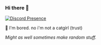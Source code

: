 ### Hi there 👋

<!--
**AnhNguyenlost13/AnhNguyenlost13** is a ✨ _special_ ✨ repository because its `README.md` (this file) appears on your GitHub profile.

Here are some ideas to get you started:

- 🔭 I’m currently working on ...
- 🌱 I’m currently learning ...
- 👯 I’m looking to collaborate on ...
- 🤔 I’m looking for help with ...
- 💬 Ask me about ...
- 📫 How to reach me: ...
- 😄 Pronouns: ...
- ⚡ Fun fact: ...
-->

[![Discord Presence](https://lanyard.cnrad.dev/api/624191654282395648)](https://discord.com/users/624191654282395648)

🤔 I'm bored.
no i'm not a catgirl (trust)


*Might as well sometimes make random stuff.*
